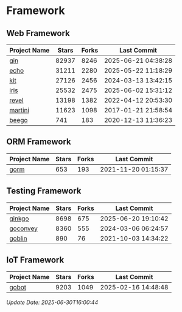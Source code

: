 # Framework

## Web Framework
| Project Name | Stars | Forks | Last Commit |
| ------------ | ----- | ----- | ----------- |
| [gin](https://github.com/gin-gonic/gin) | 82937 | 8246 | 2025-06-21 04:38:28 |
| [echo](https://github.com/labstack/echo) | 31211 | 2280 | 2025-05-22 11:18:29 |
| [kit](https://github.com/go-kit/kit) | 27126 | 2456 | 2024-03-13 13:42:15 |
| [iris](https://github.com/kataras/iris) | 25532 | 2475 | 2025-06-02 15:31:12 |
| [revel](https://github.com/revel/revel) | 13198 | 1382 | 2022-04-12 20:53:30 |
| [martini](https://github.com/go-martini/martini) | 11623 | 1098 | 2017-01-21 21:58:54 |
| [beego](https://github.com/astaxie/beego) | 741 | 183 | 2020-12-13 11:36:23 |

## ORM Framework
| Project Name | Stars | Forks | Last Commit |
| ------------ | ----- | ----- | ----------- |
| [gorm](https://github.com/jinzhu/gorm) | 653 | 193 | 2021-11-20 01:15:37 |

## Testing Framework
| Project Name | Stars | Forks | Last Commit |
| ------------ | ----- | ----- | ----------- |
| [ginkgo](https://github.com/onsi/ginkgo) | 8698 | 675 | 2025-06-20 19:10:42 |
| [goconvey](https://github.com/smartystreets/goconvey) | 8360 | 555 | 2024-03-06 06:24:57 |
| [goblin](https://github.com/franela/goblin) | 890 | 76 | 2021-10-03 14:34:22 |

## IoT Framework
| Project Name | Stars | Forks | Last Commit |
| ------------ | ----- | ----- | ----------- |
| [gobot](https://github.com/hybridgroup/gobot) | 9203 | 1049 | 2025-02-16 14:48:48 |

*Update Date: 2025-06-30T16:00:44*